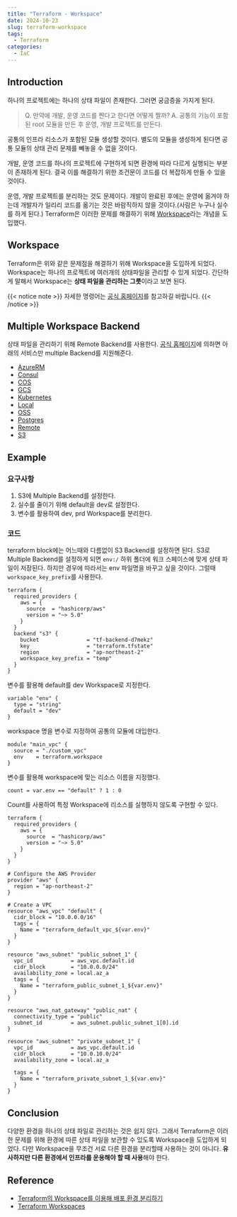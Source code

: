 ```yaml
---
title: "Terraform - Workspace"
date: 2024-10-23
slug: terraform-workspace
tags:
  - Terraform
categories:
  - IaC
---
```


## Introduction

하나의 프로젝트에는 하나의 상태 파일이 존재한다. 그러면 궁금증을 가지게 된다.

> Q. 만약에 개발, 운영 코드를 짠다고 한다면 어떻게 짤까?
> A. 공통의 기능이 포함된 root 모듈을 만든 후 운영, 개발 프로젝트를 만든다.

공통의 인프라 리소스가 포함된 모듈 생성할 것이다. 별도의 모듈을 생성하게 된다면 공통 모듈의 상태 관리 문제를 빼놓을 수 없을 것이다.

개발, 운영 코드를 하나의 프로젝트에 구현하게 되면 환경에 따라 다르게 실행되는 부분이 존재하게 된다. 결국 이를 해결하기 위한 조건문이 코드를 더 복잡하게 만들 수 있을 것이다.

운영, 개발 프로젝트를 분리하는 것도 문제이다. 개발이 완료된 후에는 운영에 옮겨야 하는데 개발자가 일리리 코드를 옮기는 것은 바람직하지 않을 것이다.(사람은 누구나 실수를 하게 된다.)
Terraform은 이러한 문제를 해결하기 위해 [Workspace](https://developer.hashicorp.com/terraform/language/state/workspaces)라는 개념을 도입했다.

## Workspace

Terraform은 위와 같은 문제점을 해결하기 위해 Workspace을 도입하게 되었다. Workspace는 하나의 프로젝트에 여러개의 상태파일을 관리할 수 있게 되었다. 간단하게 말해서 Workspace는 **상태 파일을 관리하는 그릇**이라고 보면 된다.

{{< notice note >}}
자세한 명령어는 [공식 홈페이지](https://developer.hashicorp.com/terraform/cli/commands/workspace)를 참고하길 바랍니다.
{{< /notice >}}

## Multiple Workspace Backend

상태 파일을 관리하기 위해 Remote Backend를 사용한다. [공식 홈페이지](https://developer.hashicorp.com/terraform/language/state/workspaces#backends-supporting-multiple-workspaces)에 의하면 아래의 서비스만 multiple Backend를 지원해준다.

- [AzureRM](https://developer.hashicorp.com/terraform/language/settings/backends/azurerm)
- [Consul](https://developer.hashicorp.com/terraform/language/settings/backends/consul)
- [COS](https://developer.hashicorp.com/terraform/language/settings/backends/cos)
- [GCS](https://developer.hashicorp.com/terraform/language/settings/backends/gcs)
- [Kubernetes](https://developer.hashicorp.com/terraform/language/settings/backends/kubernetes)
- [Local](https://developer.hashicorp.com/terraform/language/settings/backends/local)
- [OSS](https://developer.hashicorp.com/terraform/language/settings/backends/oss)
- [Postgres](https://developer.hashicorp.com/terraform/language/settings/backends/pg)
- [Remote](https://developer.hashicorp.com/terraform/language/settings/backends/remote)
- [S3](https://developer.hashicorp.com/terraform/language/settings/backends/s3)

## Example

### 요구사항

1. S3에 Multiple Backend를 설정한다.
2. 실수를 줄이기 위해 default을 dev로 설정한다.
3. 변수를 활용하여 dev, prd Workspace를 분리한다.

### 코드

terraform block에는 어느때와 다름없이 S3 Backend를 설정하면 된다.
S3로 Multiple Backend를 설정하게 되면 `env:/` 하위 폴더에 워크 스페이스에 맞게 상태 파일이 저장된다. 하지만 경우에 따라서는 env 파일명을 바꾸고 싶을 것이다. 그럴때 `workspace_key_prefix`를 사용한다.

```hcl
terraform {
  required_providers {
    aws = {
      source  = "hashicorp/aws"
      version = "~> 5.0"
    }
  }
  backend "s3" {
    bucket               = "tf-backend-d7mekz"
    key                  = "terraform.tfstate"
    region               = "ap-northeast-2"
    workspace_key_prefix = "temp"
  }
}

```

변수를 활용해 default를 dev Workspace로 지정한다.

```hcl
variable "env" {
  type = "string"
  default = "dev"
}
```

workspace 명을 변수로 지정하여 공통의 모듈에 대입한다.

```hcl
module "main_vpc" {
  source = "./custom_vpc"
  env    = terraform.workspace
}
```

변수를 활용해 workspace에 맞는 리소스 이름을 지정했다.

```hcl
count = var.env == "default" ? 1 : 0
```

Count를 사용하여 특정 Workspace에 리소스를 실행하지 않도록 구현할 수 있다.

```hcl
terraform {
  required_providers {
    aws = {
      source  = "hashicorp/aws"
      version = "~> 5.0"
    }
  }
}

# Configure the AWS Provider
provider "aws" {
  region = "ap-northeast-2"
}

# Create a VPC
resource "aws_vpc" "default" {
  cidr_block = "10.0.0.0/16"
  tags = {
    Name = "terraform_default_vpc_${var.env}"
  }
}

resource "aws_subnet" "public_subnet_1" {
  vpc_id            = aws_vpc.default.id
  cidr_block        = "10.0.0.0/24"
  availability_zone = local.az_a
  tags = {
    Name = "terraform_public_subnet_1_${var.env}"
  }
}

resource "aws_nat_gateway" "public_nat" {
  connectivity_type = "public"
  subnet_id         = aws_subnet.public_subnet_1[0].id
}

resource "aws_subnet" "private_subnet_1" {
  vpc_id            = aws_vpc.default.id
  cidr_block        = "10.0.10.0/24"
  availability_zone = local.az_a

  tags = {
    Name = "terraform_private_subnet_1_${var.env}"
  }
}

```

## Conclusion

다양한 환경을 하나의 상태 파일로 관리하는 것은 쉽지 않다. 그래서 Terraform은 이러한 문제를 위해 환경에 따른 상태 파일을 보관할 수 있도록 Workspace을 도입하게 되었다. 다만 Workspace을 무조건 서로 다른 환경을 분리할때 사용하는 것이 아니다. **유사하지만 다른 환경에서 인프라를 운용해야 할 때 사용**해야 한다.

## Reference

- [Terraform의 Workspace를 이용해 배포 환경 분리하기](https://medium.com/@blaswan/terraform-workspaces-for-deployment-environments-2deff99356f6)
- [Terraform Workspaces](https://developer.hashicorp.com/terraform/language/state/workspaces)
